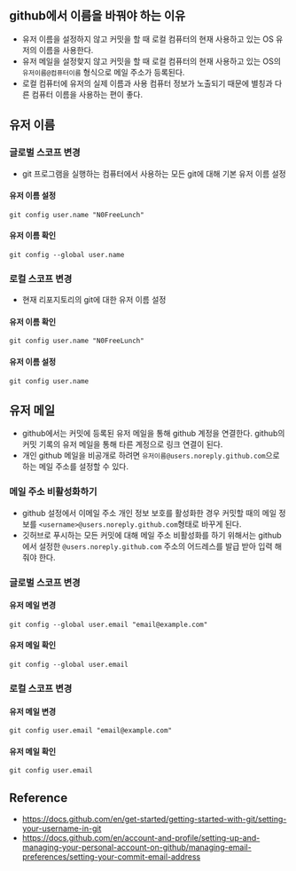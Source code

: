 ## github에서 이름을 바꿔야 하는 이유
- 유저 이름을 설정하지 않고 커밋을 할 때 로컬 컴퓨터의 현재 사용하고 있는 OS 유저의 이름을 사용한다.
- 유저 메일을 설정핮지 않고 커밋을 할 때 로컬 컴퓨터의 현재 사용하고 있는 OS의 `유저이름@컴퓨터이름` 형식으로 메일 주소가 등록된다.
- 로컬 컴퓨터에 유저의 실제 이름과 사용 컴퓨터 정보가 노출되기 때문에 별칭과 다른 컴퓨터 이름을 사용하는 편이 좋다.

## 유저 이름
### 글로벌 스코프 변경
- git 프로그램을 실행하는 컴퓨터에서 사용하는 모든 git에 대해 기본 유저 이름 설정

#### 유저 이름 설정
```
git config user.name "N0FreeLunch"
```

#### 유저 이름 확인
```
git config --global user.name
```

### 로컬 스코프 변경
- 현재 리포지토리의 git에 대한 유저 이름 설정

#### 유저 이름 확인
```
git config user.name "N0FreeLunch"
```

#### 유저 이름 설정
```
git config user.name
```

## 유저 메일
- github에서는 커밋에 등록된 유저 메일을 통해 github 계정을 연결한다. github의 커밋 기록의 유저 메일을 통해 타른 계정으로 링크 연결이 된다.
- 개인 github 메일을 비공개로 하려면 `유저이름@users.noreply.github.com`으로 하는 메일 주소를 설정할 수 있다.

### 메일 주소 비활성화하기
- github 설정에서 이메일 주소 개인 정보 보호를 활성화한 경우 커밋할 때의 메일 정보를 `<username>@users.noreply.github.com`형태로 바꾸게 된다.
- 깃허브로 푸시하는 모든 커밋에 대해 메일 주소 비활성화를 하기 위해서는 github에서 설정한 `@users.noreply.github.com` 주소의 어드레스를 발급 받아 입력 해 줘야 한다.

### 글로벌 스코프 변경
#### 유저 메일 변경
```
git config --global user.email "email@example.com"
```

#### 유저 메일 확인
```
git config --global user.email
```

### 로컬 스코프 변경
#### 유저 메일 변경
```
git config user.email "email@example.com"
```

#### 유저 메일 확인
```
git config user.email
```

## Reference
- https://docs.github.com/en/get-started/getting-started-with-git/setting-your-username-in-git
- https://docs.github.com/en/account-and-profile/setting-up-and-managing-your-personal-account-on-github/managing-email-preferences/setting-your-commit-email-address
